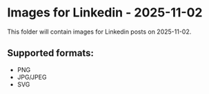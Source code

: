 # Images for Linkedin - 2025-11-02

This folder will contain images for Linkedin posts on 2025-11-02.

## Supported formats:
- PNG
- JPG/JPEG
- SVG
